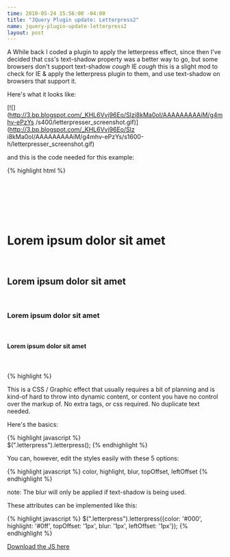 ```yaml
---
time: 2010-05-24 15:56:00 -04:00
title: "JQuery Plugin update: Letterpress2"
name: jquery-plugin-update-letterpress2
layout: post
---
```


A While back I coded a plugin to apply the letterpress effect, since then I've decided that css's text-shadow property was a better way to go, but some browsers don't support text-shadow *cough* IE *cough* this is a slight mod to check for IE & apply the letterpress plugin to them, and use text-shadow on browsers that support it.  

Here's what it looks like:

[![](http://3.bp.blogspot.com/_KHL6Vvj96Eo/Slzi8kMa0oI/AAAAAAAAAiM/g4mhv-ePzYs
/s400/letterpresser_screenshot.gif)](http://3.bp.blogspot.com/_KHL6Vvj96Eo/Slz
i8kMa0oI/AAAAAAAAAiM/g4mhv-ePzYs/s1600-h/letterpresser_screenshot.gif)


and this is the code needed for this example:

{% highlight html %}    
    <script src="http://ajax.googleapis.com/ajax/libs/jquery/1.3.2/jquery.min.js" type="text/javascript"></script>  
    <script src="jquery.letterpress2.js" type="text/javascript"></script>  
    <style>  
    .all {  
    font-family:Helvetica, Arial, Sans;  
    }  
    h1 {  
    background:#2bf;  
    }  
    h2 {  
    background:#f2b;  
    }  
    h3 {  
    background:#b2f;  
    }  
    </style>  
    <script type="text/javascript">  
    $(document).ready(function(){  
    $("h1").letterpress({color: '#000', highlight: '#0ff', topOffset: '1px', leftOffset: '1px'});  
    $("h2").letterpress({color: '#000', highlight: '#f0f', leftOffset: '1px'});  
    $("h3").letterpress({color: '#000', highlight: '#f6f'});  
    $("h4").letterpress({topOffset: '2px', leftOffset: '2px'});  
    });  
    </script>  
    <div class="all">  
    <h1>Lorem ipsum dolor sit amet</h1>  
    <h2>Lorem ipsum dolor sit amet</h2>  
    <h3>Lorem ipsum dolor sit amet</h3>  
    <h4>Lorem ipsum dolor sit amet</h4>  
    </div>  
{% highlight %}    



This is a CSS / Graphic effect that usually requires a bit of planning and is
kind-of hard to throw into dynamic content, or content you have no control
over the markup of. No extra tags, or css required. No duplicate text needed.


Here's the basics:


{% highlight javascript %}    
    $(".letterpress").letterpress();
{% endhighlight %}


You can, however, edit the styles easily with these 5 options:

{% highlight javascript %}
    color, highlight, blur, topOffset, leftOffset
{% endhighlight %}

note: The blur will only be applied if text-shadow is being used.


These attributes can be implemented like this:

{% highlight javascript %}
    $(".letterpress").letterpress({color: '#000', highlight: '#0ff', topOffset: '1px', blur: '1px', leftOffset: '1px'});
{% endhighlight %}

[Download the JS here](http://jkirchartz-jquery-repository.googlecode.com/files/jquery.letterpress2.js)
